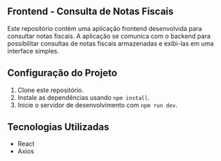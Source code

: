## Frontend - Consulta de Notas Fiscais

Este repositório contém uma aplicação frontend desenvolvida para consultar notas fiscais. A aplicação se comunica com o backend para possibilitar consultas de notas fiscais armazenadas e exibi-las em uma interface simples.

## Configuração do Projeto

1. Clone este repositório.
2. Instale as dependências usando `npm install`.
4. Inicie o servidor de desenvolvimento com `npm run dev`.

## Tecnologias Utilizadas

- React
- Axios

